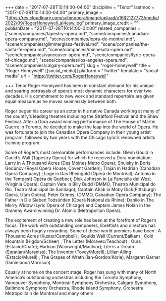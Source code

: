 +++
date = "2017-07-28T10:14:00-04:00"
discipline = "Tenor"
lastmod = "2017-07-28T10:14:00-04:00"
primary_image = "https://res.cloudinary.com/schmopera/image/upload/v1662127773/media/2022/09/RogerHoneywell_al4esw.jpg"
primary_image_credit = ""
publishDate = "2017-07-28T10:14:00-04:00"
related_companies = ["scene/companies/tapestry-opera.md", "scene/companies/canadian-opera-company.md", "scene/companies/lopra-de-montral.md", "scene/companies/glimmerglass-festival.md", "scene/companies/the-santa-fe-opera.md", "scene/companies/minnesota-opera.md", "scene/companies/vancouver-opera.md", "scene/companies/lyric-opera-of-chicago.md", "scene/companies/los-angeles-opera.md", "scene/companies/calgary-opera.md"]
slug = "roger-honeywell"
title = "Roger Honeywell"
[[social_media]]
platform = "Twitter"
template = "social-media"
url = "https://twitter.com/RogerHoneywell"

+++
Tenor Roger Honeywell has been in constant demand for his unique and searing portrayals of opera’s most dynamic characters for over two decades. His commitment to new work and standard repertoire are given equal measure as he moves seamlessly between both. 

Roger began his career as an actor in his native Canada working at many of the country’s leading theatres including the Stratford Festival and the Shaw Festival. After a Dora award winning performance of The House of Martin Guerre in Toronto, he decided to make the leap into the world of Opera. He was fortunate to join the Canadian Opera Company in their young artist program, followed by two years with the Chicago Lyric’s renowned artists training program. 

Some of Roger’s most memorable performances include: Glenn Gould in Gould’s Wall (Tapestry Opera) for which he received a Dora nomination; Larry in A Thousand Acres (Des Moines Metro Opera); Shuisky in Boris Godunov (Royal Opera House, Covent Garden); Trajan in Hadrian (Canadian Opera Company) ; Loge in Das Rheingold (Operá de Montréal); Antonio in the Tempest( Opéra de Québec); Dick Johnson in La Fanciulla del West (Virginia Opera);  Captain Vere in Billy Budd (DMMO, Theatro Municipal do Rio, Teatro Municipal de Santiago); Captain Ahab in Moby Dick(Pittsburgh Opera, Utah Opera); Peter Grimes, (DMMO, Canadian Opera Company); The Father in Die Sieben Todsünden (Operá National du Rhine); Danilo in The Merry Widow (Lyric Opera of Chicago) and Captain James Nolan in the Grammy Award winning Dr. Atomic (Metropolitan Opera).

The excitement of creating a new role has been at the forefront of Roger’s focus.  The work with outstanding composers, librettists and directors has always been hugely rewarding. Some of these world premiers have been : A Thousand Acres (Kuster/Campbell) ; Goulds Wall (Current/Balkan) ; Cold Mountain (Higdon/Scheer) ; The Letter (Moravec/Teachout) ; Ours (Estacio/Chafe);  Hadrian (Wainwright/MacIvor);  Life is a Dream (Spratlan/Maraniss);  The Inventor (Tovey/Murell);  Lillian Alling (Estacio/Murell) ; The Grapes of Wrath (Ian-Gordon/Korie); Margaret Garner (Danielpour/Morrison).

Equally at home on the concert stage, Roger has sung with many of North America’s outstanding orchestras including the Toronto Symphony, Vancouver Symphony, Montreal Symphony Orchestra, Calgary Symphony, Baltimore Symphony Orchestra, Rhode Island Symphony, Orchestre Metropolitain de Montreal and many others.